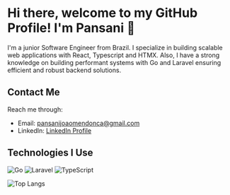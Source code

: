 # Hi there, welcome to my GitHub Profile! I'm Pansani 👋

I'm a junior Software Engineer from Brazil. I specialize in building scalable web applications with React, Typescript and HTMX. Also, I have a strong knowledge on building performant systems with Go and Laravel ensuring efficient and robust backend solutions.
## Contact Me

Reach me through:
- Email: pansanijoaomendonca@gmail.com
- LinkedIn: [LinkedIn Profile](https://www.linkedin.com/in/pansani)

## Technologies I Use

![Go](https://img.shields.io/badge/-Go-black?style=flat-square&logo=go)
![Laravel](https://img.shields.io/badge/-Laravel-black?style=flat-square&logo=laravel)
![TypeScript](https://img.shields.io/badge/-TypeScript-black?style=flat-square&logo=typescript)


![Top Langs](https://github-readme-stats.vercel.app/api/top-langs/?username=PANSANI&layout=compact&theme=radical)

